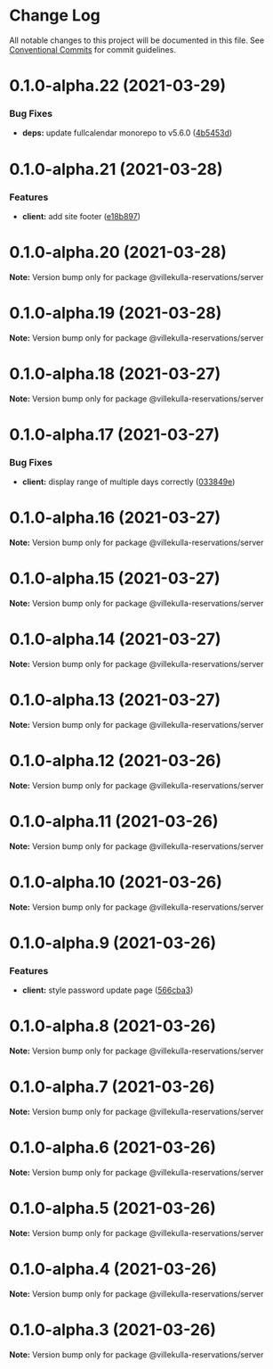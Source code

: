 # Change Log

All notable changes to this project will be documented in this file.
See [Conventional Commits](https://conventionalcommits.org) for commit guidelines.

# 0.1.0-alpha.22 (2021-03-29)


### Bug Fixes

* **deps:** update fullcalendar monorepo to v5.6.0 ([4b5453d](https://github.com/herschel666/villekulla-reservations/commit/4b5453d0b1f73513bcf2171405b9f4a2a6d54355))





# 0.1.0-alpha.21 (2021-03-28)


### Features

* **client:** add site footer ([e18b897](https://github.com/herschel666/villekulla-reservations/commit/e18b8972624861ddef1f630545732e0e163569a3))





# 0.1.0-alpha.20 (2021-03-28)

**Note:** Version bump only for package @villekulla-reservations/server





# 0.1.0-alpha.19 (2021-03-28)

**Note:** Version bump only for package @villekulla-reservations/server





# 0.1.0-alpha.18 (2021-03-27)

**Note:** Version bump only for package @villekulla-reservations/server





# 0.1.0-alpha.17 (2021-03-27)


### Bug Fixes

* **client:** display range of multiple days correctly ([033849e](https://github.com/herschel666/villekulla-reservations/commit/033849ef63a4d30c4a3dd5e7d6691e738ea98965))





# 0.1.0-alpha.16 (2021-03-27)

**Note:** Version bump only for package @villekulla-reservations/server





# 0.1.0-alpha.15 (2021-03-27)

**Note:** Version bump only for package @villekulla-reservations/server





# 0.1.0-alpha.14 (2021-03-27)

**Note:** Version bump only for package @villekulla-reservations/server





# 0.1.0-alpha.13 (2021-03-27)

**Note:** Version bump only for package @villekulla-reservations/server





# 0.1.0-alpha.12 (2021-03-26)

**Note:** Version bump only for package @villekulla-reservations/server





# 0.1.0-alpha.11 (2021-03-26)

**Note:** Version bump only for package @villekulla-reservations/server





# 0.1.0-alpha.10 (2021-03-26)

**Note:** Version bump only for package @villekulla-reservations/server





# 0.1.0-alpha.9 (2021-03-26)


### Features

* **client:** style password update page ([566cba3](https://github.com/herschel666/villekulla-reservations/commit/566cba3eb8320228194a20336bdb1d1472f08eea))





# 0.1.0-alpha.8 (2021-03-26)

**Note:** Version bump only for package @villekulla-reservations/server





# 0.1.0-alpha.7 (2021-03-26)

**Note:** Version bump only for package @villekulla-reservations/server





# 0.1.0-alpha.6 (2021-03-26)

**Note:** Version bump only for package @villekulla-reservations/server





# 0.1.0-alpha.5 (2021-03-26)

**Note:** Version bump only for package @villekulla-reservations/server





# 0.1.0-alpha.4 (2021-03-26)

**Note:** Version bump only for package @villekulla-reservations/server





# 0.1.0-alpha.3 (2021-03-26)

**Note:** Version bump only for package @villekulla-reservations/server
